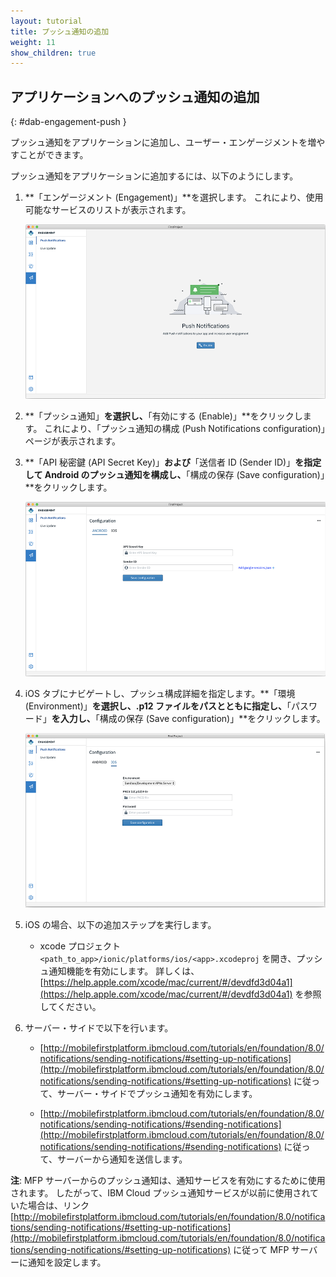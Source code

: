 ```yaml
---
layout: tutorial
title: プッシュ通知の追加
weight: 11
show_children: true
---
```

<!-- NLS_CHARSET=UTF-8 -->
## アプリケーションへのプッシュ通知の追加
{: #dab-engagement-push }

プッシュ通知をアプリケーションに追加し、ユーザー・エンゲージメントを増やすことができます。

プッシュ通知をアプリケーションに追加するには、以下のようにします。

1. **「エンゲージメント (Engagement)」**を選択します。 これにより、使用可能なサービスのリストが表示されます。

    ![エンゲージメントのプッシュ](dab-push-notification.png)

2. **「プッシュ通知」**を選択し、**「有効にする (Enable)」**をクリックします。 これにより、「プッシュ通知の構成 (Push Notifications configuration)」ページが表示されます。

3. **「API 秘密鍵 (API Secret Key)」**および**「送信者 ID (Sender ID)」**を指定して Android のプッシュ通知を構成し、**「構成の保存 (Save configuration)」**をクリックします。

    ![エンゲージメントのプッシュ通知の Android 構成](dab-push-android-config.png)

4. iOS タブにナビゲートし、プッシュ構成詳細を指定します。**「環境 (Environment)」**を選択し、.p12 ファイルをパスとともに指定し、**「パスワード」**を入力し、**「構成の保存 (Save configuration)」**をクリックします。

    ![エンゲージメントのプッシュ通知の iOS 構成](dab-push-ios-config.png)

5. iOS の場合、以下の追加ステップを実行します。
    * xcode プロジェクト `<path_to_app>/ionic/platforms/ios/<app>.xcodeproj` を開き、プッシュ通知機能を有効にします。 詳しくは、[https://help.apple.com/xcode/mac/current/#/devdfd3d04a1](https://help.apple.com/xcode/mac/current/#/devdfd3d04a1) を参照してください。

6. サーバー・サイドで以下を行います。
 
    * [http://mobilefirstplatform.ibmcloud.com/tutorials/en/foundation/8.0/notifications/sending-notifications/#setting-up-notifications](http://mobilefirstplatform.ibmcloud.com/tutorials/en/foundation/8.0/notifications/sending-notifications/#setting-up-notifications) に従って、サーバー・サイドでプッシュ通知を有効にします。

    * [http://mobilefirstplatform.ibmcloud.com/tutorials/en/foundation/8.0/notifications/sending-notifications/#sending-notifications](http://mobilefirstplatform.ibmcloud.com/tutorials/en/foundation/8.0/notifications/sending-notifications/#sending-notifications) に従って、サーバーから通知を送信します。

**注**:
MFP サーバーからのプッシュ通知は、通知サービスを有効にするために使用されます。 したがって、IBM Cloud プッシュ通知サービスが以前に使用されていた場合は、リンク [http://mobilefirstplatform.ibmcloud.com/tutorials/en/foundation/8.0/notifications/sending-notifications/#setting-up-notifications](http://mobilefirstplatform.ibmcloud.com/tutorials/en/foundation/8.0/notifications/sending-notifications/#setting-up-notifications) に従って MFP サーバーに通知を設定します。

